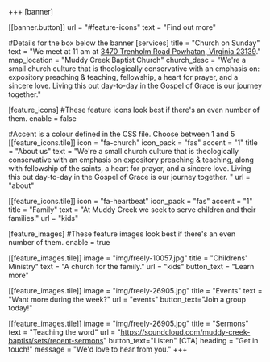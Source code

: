 +++
[banner]
  

  [[banner.button]]
      url = "#feature-icons"
      text = "Find out more"

#Details for the box below the banner
[services]
  title = "Church on Sunday"
  text = "We meet at 11 am at [3470 Trenholm Road Powhatan, Virginia  23139](hhttps://www.openstreetmap.org/search?whereami=1&query=37.61287%2C-78.06063#map=19/37.61287/-78.0606)."
  map_location = "Muddy Creek Baptist Church"
  church_desc = "We're a small church culture that is theologically conservative with an emphasis on: expository preaching & teaching, fellowship, a heart for prayer, and a sincere love. Living this out day-to-day in the Gospel of Grace is our journey together."
  
[feature_icons]
  #These feature icons look best if there's an even number of them.
  enable = false 

  #Accent is a colour defined in the CSS file. Choose between 1 and 5
  [[feature_icons.tile]]
    icon = "fa-church"
    icon_pack = "fas"
    accent = "1"
    title = "About us"
    text = "We're a small church culture that is theologically conservative with an emphasis on expository preaching & teaching, along with fellowship of the saints, a heart for prayer, and a sincere love. Living this out day-to-day in the Gospel of Grace is our journey together. "
    url = "about"

[[feature_icons.tile]]
    icon = "fa-heartbeat"
    icon_pack = "fas"
    accent = "1"
    title = "Family"
    text = "At Muddy Creek we seek to serve children and their families."
    url = "kids"


[feature_images]
#These feature images look best if there's an even number of them.
  enable = true

  [[feature_images.tile]]
    image = "img/freely-10057.jpg"
    title = "Childrens' Ministry"
    text = "A church for the family."
    url = "kids"
    button_text = "Learn more"

  [[feature_images.tile]]
    image = "img/freely-26905.jpg"
    title = "Events"
    text = "Want more during the week?"
    url = "events"
    button_text="Join a group today!"

 [[feature_images.tile]]
    image = "img/freely-26905.jpg"
    title = "Sermons"
    text = "Teaching the word"
    url = "https://soundcloud.com/muddy-creek-baptist/sets/recent-sermons"
    button_text="Listen"
[CTA]
  heading = "Get in touch!"
  message = "We'd love to hear from you."
+++
